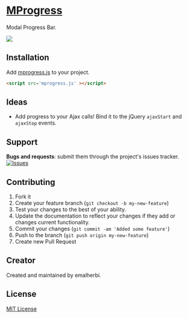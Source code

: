 [MProgress](http://emalherbi.github.io/MProgress/)
=========

Modal Progress Bar.

<img src="https://raw.githubusercontent.com/emalherbi/MProgress/master/site/img/mprogress.png">

Installation
------------

Add [mprogress.js](https://raw.githubusercontent.com/emalherbi/MProgress/master/dist/mprogress.min.js) to your project.

```html
<script src='mprogress.js' ></script>
```

Ideas
-----

* Add progress to your Ajax calls! Bind it to the jQuery `ajaxStart` and
`ajaxStop` events.

Support
-------

__Bugs and requests__: submit them through the project's issues tracker.<br>
[![Issues](http://img.shields.io/github/issues/emalherbi/MProgress.svg)]( https://github.com/emalherbi/mprogress/issues)

Contributing
-------

1. Fork it
2. Create your feature branch (`git checkout -b my-new-feature`)
3. Test your changes to the best of your ability.
4. Update the documentation to reflect your changes if they add or changes current functionality.
5. Commit your changes (`git commit -am 'Added some feature'`)
6. Push to the branch (`git push origin my-new-feature`)
7. Create new Pull Request

Creator
-------

Created and maintained by emalherbi.


License
-------

[MIT License](http://en.wikipedia.org/wiki/MIT_License)
